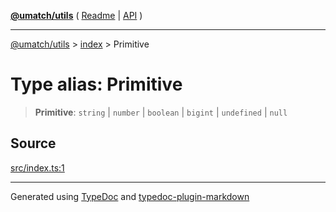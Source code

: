 [**@umatch/utils**](../../README.md) ( [Readme](../../README.md) \| [API](../../API.md) )

---

[@umatch/utils](../../API.md) > [index](../README.md) > Primitive

# Type alias: Primitive

> **Primitive**: `string` \| `number` \| `boolean` \| `bigint` \| `undefined` \| `null`

## Source

[src/index.ts:1](https://github.com/umatch-oficial/utils/blob/a9008ad/src/index.ts#L1)

---

Generated using [TypeDoc](https://typedoc.org/) and [typedoc-plugin-markdown](https://www.npmjs.com/package/typedoc-plugin-markdown)
